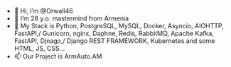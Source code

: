 - 👋 Hi, I’m @Orwall46
- 👀 I’m 28 y.o. mastermind from Armenia
- 🌱 My Stack is Python, PostgreSQL, MySQL, Docker, Asyncio, AIOHTTP, FastAPI,/
Gunicorn, nginx, Daphne, Redis, RabbitMQ, Apache Kafka, FastAPI, Djnago,/
Django REST FRAMEWORK, Kubernetes and some HTML, JS, CSS...
- 📫 Our Project is ArmAuto.AM

<!---
Orwall46/Orwall46 is a ✨ special ✨ repository because its `README.md` (this file) appears on your GitHub profile.
You can click the Preview link to take a look at your changes.
--->
